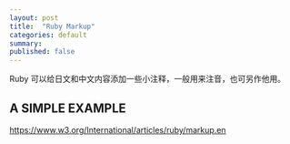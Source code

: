```yaml
---
layout: post
title:  "Ruby Markup"
categories: default
summary: 
published: false
---
```


Ruby 可以给日文和中文内容添加一些小注释，一般用来注音，也可另作他用。
## A SIMPLE EXAMPLE



















https://www.w3.org/International/articles/ruby/markup.en